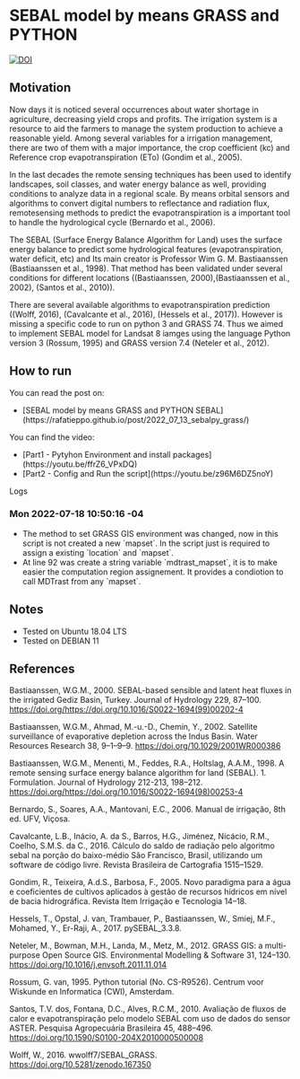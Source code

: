 <body>
<h1 id="sebal-model-by-means-grass-and-python">SEBAL model by means GRASS and PYTHON</h1>
<p><a href="https://doi.org/10.5281/zenodo.1303413"><img src="https://zenodo.org/badge/DOI/10.5281/zenodo.1303413.svg" alt="DOI" /></a></p>
<h2 id="motivation">Motivation</h2>
<p>Now days it is noticed several occurrences about water shortage in agriculture, decreasing yield crops and profits. The irrigation system is a resource to aid the farmers to manage the system production to achieve a reasonable yield. Among several variables for a irrigation management, there are two of them with a major importance, the crop coefficient (kc) and Reference crop evapotranspiration (ETo) <span class="citation">(Gondim et al., 2005)</span>.</p>
<p>In the last decades the remote sensing techniques has been used to identify landscapes, soil classes, and water energy balance as well, providing conditions to analyze data in a regional scale. By means orbital sensors and algorithms to convert digital numbers to reflectance and radiation flux, remotesensing methods to predict the evapotranspiration is a important tool to handle the hydrological cycle <span class="citation">(Bernardo et al., 2006)</span>.</p>
<p>The SEBAL (Surface Energy Balance Algorithm for Land) uses the surface energy balance to predict some hydrological features (evapotranspiration, water deficit, etc) and Its main creator is Professor Wim G. M. Bastiaanssen <span class="citation">(Bastiaanssen et al., 1998)</span>. That method has been validated under several conditions for different locations (<span class="citation">(Bastiaanssen, 2000)</span>,<span class="citation">(Bastiaanssen et al., 2002)</span>, <span class="citation">(Santos et al., 2010)</span>).</p>
<p>There are several available algorithms to evapotranspiration prediction (<span class="citation">(Wolff, 2016)</span>, <span class="citation">(Cavalcante et al., 2016)</span>, <span class="citation">(Hessels et al., 2017)</span>). However is missing a specific code to run on python 3 and GRASS 74. Thus we aimed to implement SEBAL model for Landsat 8 iamges using the language Python version 3 <span class="citation">(Rossum, 1995)</span> and GRASS version 7.4 <span class="citation">(Neteler et al., 2012)</span>.</p>

<h2 id="running">How to run</h2>

You can read the post on:
<ul>
<li>[SEBAL model by means GRASS and PYTHON SEBAL](https://rafatieppo.github.io/post/2022_07_13_sebalpy_grass/)</li>
</ul>

You can find the video:
<ul>
<li>[Part1 - Pytyhon Environment and install packages](https://youtu.be/ffrZ6_VPxDQ)</li>
<li>[Part2 - Config and Run the script](https://youtu.be/z96M6DZ5noY)</li>
</ul

<h2 id="logs">Logs</h2>

<h3>Mon 2022-07-18 10:50:16 -04</h3>
<ul>
<li>The method to set GRASS GIS environment was changed, now in this script is not created a new `mapset`. In the script just is required to assign a existing `location` and `mapset`.</li>
<li>At line 92 was create a string variable `mdtrast_mapset`, it is to make easier the computation region assignement. It provides a condiotion to call MDTrast from any `mapset`.</li>
</ul>

<h2 id="notes">Notes</h2>
<ul>
<li>Tested on Ubuntu 18.04 LTS</li>
<li>Tested on DEBIAN 11</li>
</ul>
<h2 id="references" class="unnumbered">References</h2>
<div id="refs" class="references">
<div id="ref-BASTIAANSSEN2000">
<p>Bastiaanssen, W.G.M., 2000. SEBAL-based sensible and latent heat fluxes in the irrigated Gediz Basin, Turkey. Journal of Hydrology 229, 87–100. <a href="https://doi.org/https://doi.org/10.1016/S0022-1694(99)00202-4" class="uri">https://doi.org/https://doi.org/10.1016/S0022-1694(99)00202-4</a></p>
</div>
<div id="ref-BASTIAANSSEN2002AC">
<p>Bastiaanssen, W.G.M., Ahmad, M.-u.-D., Chemin, Y., 2002. Satellite surveillance of evaporative depletion across the Indus Basin. Water Resources Research 38, 9–1–9–9. <a href="https://doi.org/10.1029/2001WR000386" class="uri">https://doi.org/10.1029/2001WR000386</a></p>
</div>
<div id="ref-BASTIAANSSEN1998MFH">
<p>Bastiaanssen, W.G.M., Menenti, M., Feddes, R.A., Holtslag, A.A.M., 1998. A remote sensing surface energy balance algorithm for land (SEBAL). 1. Formulation. Journal of Hydrology 212-213, 198–212. <a href="https://doi.org/https://doi.org/10.1016/S0022-1694(98)00253-4" class="uri">https://doi.org/https://doi.org/10.1016/S0022-1694(98)00253-4</a></p>
</div>
<div id="ref-BERNARDO2006SM">
<p>Bernardo, S., Soares, A.A., Mantovani, E.C., 2006. Manual de irrigação, 8th ed. UFV, Viçosa.</p>
</div>
<div id="ref-CAVALCANTE2016IBJC">
<p>Cavalcante, L.B., Inácio, A. da S., Barros, H.G., Jiménez, Nicácio, R.M., Coelho, S.M.S. da C., 2016. Cálculo do saldo de radiação pelo algoritmo sebal na porção do baixo-médio São Francisco, Brasil, utilizando um software de código livre. Revista Brasileira de Cartografia 1515–1529.</p>
</div>
<div id="ref-GONDIM2005TB">
<p>Gondim, R., Teixeira, A.d.S., Barbosa, F., 2005. Novo paradigma para a água e coeficientes de cultivos aplicados à gestão de recursos hídricos em nível de bacia hidrográfica. Revista Item Irrigação e Tecnologia 14–18.</p>
</div>
<div id="ref-HESSELS2017OTB">
<p>Hessels, T., Opstal, J. van, Trambauer, P., Bastiaanssen, W., Smiej, M.F., Mohamed, Y., Er-Raji, A., 2017. pySEBAL_3.3.8.</p>
</div>
<div id="ref-GRASS2012NB">
<p>Neteler, M., Bowman, M.H., Landa, M., Metz, M., 2012. GRASS GIS: a multi-purpose Open Source GIS. Environmental Modelling &amp; Software 31, 124–130. <a href="https://doi.org/10.1016/j.envsoft.2011.11.014" class="uri">https://doi.org/10.1016/j.envsoft.2011.11.014</a></p>
</div>
<div id="ref-PYTHONR">
<p>Rossum, G. van, 1995. Python tutorial (No. CS-R9526). Centrum voor Wiskunde en Informatica (CWI), Amsterdam.</p>
</div>
<div id="ref-SANTOS210FA">
<p>Santos, T.V. dos, Fontana, D.C., Alves, R.C.M., 2010. Avaliação de fluxos de calor e evapotranspiração pelo modelo SEBAL com uso de dados do sensor ASTER. Pesquisa Agropecuária Brasileira 45, 488–496. <a href="https://doi.org/10.1590/S0100-204X2010000500008" class="uri">https://doi.org/10.1590/S0100-204X2010000500008</a></p>
</div>
<div id="ref-WOLF2016SEBAL">
<p>Wolff, W., 2016. wwolff7/SEBAL_GRASS. <a href="https://doi.org/10.5281/zenodo.167350" class="uri">https://doi.org/10.5281/zenodo.167350</a></p>
</div>
</div>
</body>
</html>
